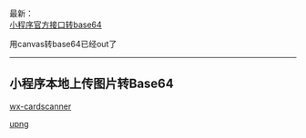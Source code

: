 最新：  
[小程序官方接口转base64](https://developers.weixin.qq.com/miniprogram/dev/api/FileSystemManager.readFile.html)

用canvas转base64已经out了

-----
## 小程序本地上传图片转Base64 
 [wx-cardscanner](https://github.com/zh8637688/wx-cardscanner)

[upng](https://github.com/photopea/UPNG.js)
